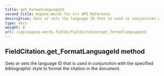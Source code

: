 ```yaml
---
title: get_FormatLanguageId
second_title: Aspose.Words for C++ API Reference
description: Gets or sets the language ID that is used in conjunction with the specified bibliographic style to format the citation in the document. 
type: docs
weight: 0
url: /cpp/aspose.words.fields/fieldcitation/get_formatlanguageid/
---
```

## FieldCitation.get_FormatLanguageId method


Gets or sets the language ID that is used in conjunction with the specified bibliographic style to format the citation in the document.

